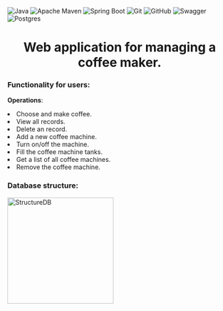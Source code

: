 ![Java](https://img.shields.io/badge/java-%23ED8B00.svg?style=for-the-badge&logo=java&logoColor=white)
![Apache Maven](https://img.shields.io/badge/Apache%20Maven-C71A36?style=for-the-badge&logo=Apache%20Maven&logoColor=white)
![Spring Boot](https://img.shields.io/badge/Spring%20Boot-6DB33F.svg?style=for-the-badge&logo=Spring-Boot&logoColor=white)
![Git](https://img.shields.io/badge/git%20-%23F05033.svg?&style=for-the-badge&logo=git&logoColor=white)
![GitHub](https://img.shields.io/badge/github-%23121011.svg?style=for-the-badge&logo=github&logoColor=white)
![Swagger](https://img.shields.io/badge/-Swagger-%23Clojure?style=for-the-badge&logo=swagger&logoColor=white)
![Postgres](https://img.shields.io/badge/postgres-%23316192.svg?style=for-the-badge&logo=postgresql&logoColor=white)
<h1 align="center">Web application for managing a coffee maker.</h1>

<h3>Functionality for users:</h3>

  **Operations**:
    <li>Choose and make coffee.</li>
    <li>View all records.</li>
    <li>Delete an record.</li>
    <li>Add a new coffee machine.</li>
    <li>Turn on/off the machine.</li> 
    <li>Fill the coffee machine tanks.</li>
    <li>Get a list of all coffee machines.</li>
    <li>Remove the coffee machine.</li>
    
<h3>Database structure:</h3>
<img width="238" alt="StructureDB" src="https://github.com/MarinaGubina/Coffee_App/assets/108924340/f8b7da30-2a92-4e20-8482-7d8b2b141ecb">
